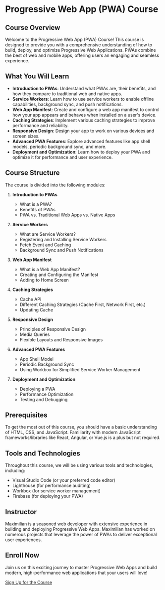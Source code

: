 # Progressive Web App (PWA) Course

## Course Overview
Welcome to the Progressive Web App (PWA) Course! This course is designed to provide you with a comprehensive understanding of how to build, deploy, and optimize Progressive Web Applications. PWAs combine the best of web and mobile apps, offering users an engaging and seamless experience.

## What You Will Learn
- **Introduction to PWAs**: Understand what PWAs are, their benefits, and how they compare to traditional web and native apps.
- **Service Workers**: Learn how to use service workers to enable offline capabilities, background sync, and push notifications.
- **Web App Manifest**: Create and configure a web app manifest to control how your app appears and behaves when installed on a user's device.
- **Caching Strategies**: Implement various caching strategies to improve performance and reliability.
- **Responsive Design**: Design your app to work on various devices and screen sizes.
- **Advanced PWA Features**: Explore advanced features like app shell models, periodic background sync, and more.
- **Deployment and Optimization**: Learn how to deploy your PWA and optimize it for performance and user experience.

## Course Structure
The course is divided into the following modules:

1. **Introduction to PWAs**
   - What is a PWA?
   - Benefits of PWAs
   - PWA vs. Traditional Web Apps vs. Native Apps

2. **Service Workers**
   - What are Service Workers?
   - Registering and Installing Service Workers
   - Fetch Event and Caching
   - Background Sync and Push Notifications

3. **Web App Manifest**
   - What is a Web App Manifest?
   - Creating and Configuring the Manifest
   - Adding to Home Screen

4. **Caching Strategies**
   - Cache API
   - Different Caching Strategies (Cache First, Network First, etc.)
   - Updating Cache

5. **Responsive Design**
   - Principles of Responsive Design
   - Media Queries
   - Flexible Layouts and Responsive Images

6. **Advanced PWA Features**
   - App Shell Model
   - Periodic Background Sync
   - Using Workbox for Simplified Service Worker Management

7. **Deployment and Optimization**
   - Deploying a PWA
   - Performance Optimization
   - Testing and Debugging

## Prerequisites
To get the most out of this course, you should have a basic understanding of HTML, CSS, and JavaScript. Familiarity with modern JavaScript frameworks/libraries like React, Angular, or Vue.js is a plus but not required.

## Tools and Technologies
Throughout this course, we will be using various tools and technologies, including:
- Visual Studio Code (or your preferred code editor)
- Lighthouse (for performance auditing)
- Workbox (for service worker management)
- Firebase (for deploying your PWA)

## Instructor
Maximilian is a seasoned web developer with extensive experience in building and deploying Progressive Web Apps. Maximilian has worked on numerous projects that leverage the power of PWAs to deliver exceptional user experiences.

## Enroll Now
Join us on this exciting journey to master Progressive Web Apps and build modern, high-performance web applications that your users will love!

[Sign Up for the Course](https://www.udemy.com/course/progressive-web-app-pwa-the-complete-guide/)


